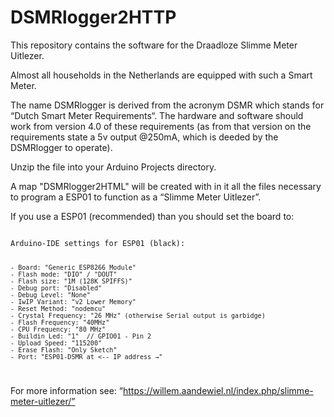 # DSMRlogger2HTTP
This repository contains the software for the Draadloze Slimme Meter Uitlezer.

Almost all households in the Netherlands are equipped with such a Smart Meter.

The name DSMRlogger is derived from the acronym DSMR which stands for “Dutch Smart Meter Requirements“.
The hardware and software should work from version 4.0 of these requirements (as from that version on
the requirements state a 5v output @250mA, which is deeded by the DSMRlogger to operate).

Unzip the file into your Arduino Projects directory.

A map "DSMRlogger2HTML" will be created with in it all the files necessary to program a ESP01
to function as a “Slimme Meter Uitlezer”.

If you use a ESP01 (recommended) than you should set the board to:

<code>
Arduino-IDE settings for ESP01 (black):

    - Board: "Generic ESP8266 Module"
    - Flash mode: "DIO" / "DOUT"
    - Flash size: "1M (128K SPIFFS)"
    - Debug port: "Disabled"
    - Debug Level: "None"
    - IwIP Variant: "v2 Lower Memory"
    - Reset Method: "nodemcu"
    - Crystal Frequency: "26 MHz" (otherwise Serial output is garbidge)
    - Flash Frequency: "40MHz"
    - CPU Frequency: "80 MHz"
    - Buildin Led: "1"  // GPIO01 - Pin 2
    - Upload Speed: "115200"
    - Erase Flash: "Only Sketch"
    - Port: "ESP01-DSMR at <-- IP address →"
</code>

For more information see: “https://willem.aandewiel.nl/index.php/slimme-meter-uitlezer/”
